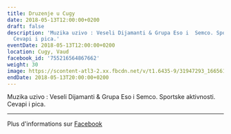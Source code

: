 ```yaml
---
title: Druzenje u Cugy
date: 2018-05-13T12:00:00+0200
draft: false
description: 'Muzika uzivo : Veseli Dijamanti & Grupa Eso i  Semco. Sportske aktivnosti.
  Cevapi i pica.'
eventDate: 2018-05-13T12:00:00+0200
location: Cugy, Vaud
facebook_id: '755216564867662'
weight: 30
image: https://scontent-atl3-2.xx.fbcdn.net/v/t1.6435-9/31947293_1665614486867697_1159691004425535488_n.jpg?_nc_cat=104&ccb=1-7&_nc_sid=9e60e4&_nc_ohc=PhsDuxdkE08Q7kNvwG8Dwos&_nc_oc=AdlBgnzxMJLt07nYjuOQbl65JpGoFIgMRV6u61meFNZ7zpXYWc9OXKKnMF7toucAfpo&_nc_zt=23&_nc_ht=scontent-atl3-2.xx&edm=ABTKTjYEAAAA&_nc_gid=FfR-YdzP2ANS9qJPySnITw&oh=00_AfYuxXNytG381XlKTbFRe_3H5tUxrG1E5uLLWN09945QnQ&oe=68E2FC5A
endDate: 2018-05-13T20:00:00+0200
---
```


Muzika uzivo : Veseli Dijamanti & Grupa Eso i  Semco. Sportske aktivnosti. Cevapi i pica.

---

Plus d'informations sur [Facebook](https://facebook.com/events/755216564867662)